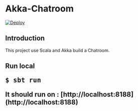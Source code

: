 <h1>Akka-Chatroom</h1>

<a href="https://heroku.com/deploy?template=https://github.com/PhyrexTsai/Akka-Chatroom.git">
<img src="https://camo.githubusercontent.com/c0824806f5221ebb7d25e559568582dd39dd1170/68747470733a2f2f7777772e6865726f6b7563646e2e636f6d2f6465706c6f792f627574746f6e2e706e67" alt="Deploy" data-canonical-src="https://www.herokucdn.com/deploy/button.png" style="max-width:100%;">
</a>

<h2>Introduction</h2>
This project use Scala and Akka build a Chatroom.<br>

<h2>Run local
<div class="CodeRay">
  <div class="code"><pre><span class="prompt">$</span><span class="function"> sbt run</span></pre></div>
</div>
It should run on : [http://localhost:8188](http://localhost:8188)<br>